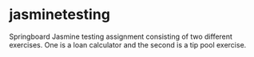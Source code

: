 # jasminetesting
Springboard Jasmine testing assignment consisting of two different exercises. One is a loan calculator and the second is a tip pool exercise. 

